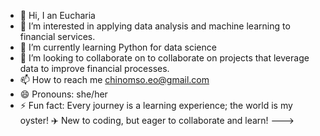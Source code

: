 - 👋 Hi,  I an Eucharia
- 👀 I’m interested in applying data analysis and machine learning to financial services.
- 🌱 I’m currently learning Python for data science
- 💞️ I’m looking to collaborate on to collaborate on projects that leverage data to improve financial processes.
- 📫 How to reach me chinomso.eo@gmail.com
- 😄 Pronouns: she/her
- ⚡ Fun fact: Every journey is a learning experience; the world is my oyster!  ✈️
New to coding, but eager to collaborate and learn!
--->
